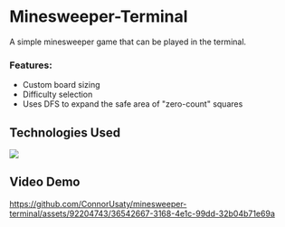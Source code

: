 # Minesweeper-Terminal
A simple minesweeper game that can be played in the terminal.

<h3>Features:</h3>
<ul>
 <li>Custom board sizing</li>
 <li>Difficulty selection</li>
 <li>Uses DFS to expand the safe area of "zero-count" squares</li>
</ul>

## Technologies Used
<img src="https://img.shields.io/badge/Python-FFD43B?style=for-the-badge&logo=python&logoColor=blue" />

## Video Demo
https://github.com/ConnorUsaty/minesweeper-terminal/assets/92204743/36542667-3168-4e1c-99dd-32b04b71e69a

